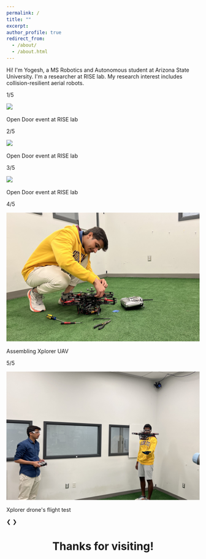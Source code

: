 ```yaml
---
permalink: /
title: ""
excerpt: 
author_profile: true
redirect_from: 
  - /about/
  - /about.html
---
```

Hi! 
I'm Yogesh, a MS Robotics and Autonomous student at Arizona State University. I'm a researcher at RISE lab. My research interest includes collision-resilient aerial robots. 
<div class="slideshow-container">
  <!-- Full-width images with number and caption text -->
    <div class="mySlides fade">
    <div class="numbertext">
      <p> 1/5 </p> 
    </div>
    <img src="/images/OpenDoor1.JPG" >
    <div class="text"> 
      <p> Open Door event at RISE lab </p>
    </div>
  </div>
    <div class="mySlides fade">
    <div class="numbertext">
      <p> 2/5</p> 
    </div>
    <img src="/images/OpenDoor2.JPG" >
    <div class="text"> 
      <p> Open Door event at RISE lab</p>
    </div>
  </div>
    <div class="mySlides fade">
    <div class="numbertext">
      <p> 3/5 </p> 
    </div>
    <img src="/images/OpenDoor3.JPG" >
    <div class="text"> 
      <p> Open Door event at RISE lab </p>
    </div>
  </div>
  <div class="mySlides fade">
    <div class="numbertext">
      <p> 4/5 </p> 
    </div>
    <img src="/images/droneMe.jpg" >
    <div class="text"> 
      <p> Assembling Xplorer UAV </p>
    </div>
  </div>
  <div class="mySlides fade">
    <div class="numbertext">
      <p> 5/5 </p>
    </div>
    <img src="/images/meflying.jpg" >
    <div class="text"> 
      <p>Xplorer drone's flight test</p>
    </div>
  </div>
  <!-- Next and previous buttons -->
  <a class="prev" onclick="plusSlides(-1)"> &#10094;</a>
  <a class="next" onclick="plusSlides(1)"> &#10095;</a>
 </div>
 <!-- The dots/circles-->
 <div style="text-align:center">
  <span class="dot" onclick="currentSlide(1)"></span>
  <span class="dot" onclick="currentSlide(2)"></span>
  <span class="dot" onclick="currentSlide(3)"></span>
  <span class="dot" onclick="currentSlide(4)"></span>
  <span class="dot" onclick="currentSlide(5)"></span>
 </div>
<h1 style="text-align:center"> Thanks for visiting! </h1>
<body>
<script type="text/javascript" src="//rf.revolvermaps.com/0/0/6.js?i=5om7roa650z&amp;m=7&amp;c=e63100&amp;cr1=ffffff&amp;f=arial&amp;l=0&amp;bv=90&amp;lx=-420&amp;ly=420&amp;hi=20&amp;he=7&amp;hc=a8ddff&amp;rs=80" async="async"></script>
</body>


